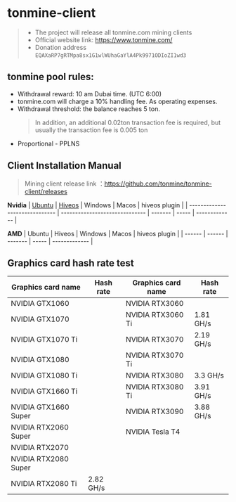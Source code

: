 # tonmine-client
> * The project will release all tonmine.com mining clients
> * Official website link: https://www.tonmine.com/
> * Donation address `EQAXaRP7gRTMpa8sx1G1wlWUhaGaYlA4Pk9971ODIoZI1wd3`


## tonmine pool rules:
* Withdrawal reward: 10 am Dubai time. (UTC 6:00)
* tonmine.com will charge a 10% handling fee. As operating expenses.
* Withdrawal threshold: the balance reaches 5 ton.
     > In addition, an additional 0.02ton transaction fee is required, but usually the transaction fee is 0.005 ton
* Proportional - PPLNS

## Client Installation Manual
> Mining client release link ：https://github.com/tonmine/tonmine-client/releases
> 
**Nvidia**
| [Ubuntu](doc/nvidia_ubuntu.md) | [Hiveos](doc/nvidia_hiveos.md) | Windows | Macos | hiveos plugin |
| ------------------------------ | ------------------------------ | ------- | ----- | ------------- |

**AMD**
| Ubuntu | Hiveos | Windows | Macos | hiveos plugin |
| ------ | ------ | ------- | ----- | ------------- |

## Graphics card hash rate test

| Graphics card name   | Hash rate | Graphics card name | Hash rate |
| -------------------- | --------- | ------------------ | --------- |
| NVIDIA GTX1060       |           | NVIDIA RTX3060     |           |
| NVIDIA GTX1070       |           | NVIDIA RTX3060 Ti  | 1.81 GH/s |
| NVIDIA GTX1070 Ti    |           | NVIDIA RTX3070     | 2.19 GH/s |
| NVIDIA GTX1080       |           | NVIDIA RTX3070 Ti  |           |
| NVIDIA GTX1080 Ti    |           | NVIDIA RTX3080     | 3.3 GH/s  |
| NVIDIA GTX1660 Ti    |           | NVIDIA RTX3080 Ti  | 3.91 GH/s |
| NVIDIA GTX1660 Super |           | NVIDIA RTX3090     | 3.88 GH/s |
| NVIDIA RTX2060 Super |           | NVIDIA Tesla T4    |           |
| NVIDIA RTX2070       |           |                    |           |
| NVIDIA RTX2080 Super |           |                    |           |
| NVIDIA RTX2080 Ti    | 2.82 GH/s |                    |           |